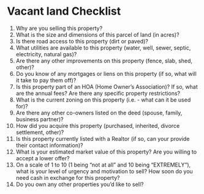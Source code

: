 # Vacant land Checklist
1. Why are you selling this property?
2. What is the size and dimensions of this parcel of land (in acres)?
3. Is there road access to this property (dirt or paved)?
4. What utilities are available to this property (water, well, sewer, septic, electricity, natural gas)?
5. Are there any other improvements on this property (fence, slab, shed, other)?
6. Do you know of any mortgages or liens on this property (if so, what will it take to pay them off)?
7. Is this property part of an HOA (Home Owner’s Association)? If so, what are the annual fees? Are there any specific property restrictions?
8. What is the current zoning on this property (i.e. - what can it be used for)?
9. Are there any other co-owners listed on the deed (spouse, family, business partner)?
10. How did you acquire this property (purchased, inherited, divorce settlement, other)?
11. Is this property currently listed with a Realtor (if so, can your provide their contact information)?
12. What is your estimated market value of this property? Are you willing to accept a lower offer?
13. On a scale of 1 to 10 (1 being “not at all” and 10 being “EXTREMELY”), what is your level of urgency and motivation to sell? How soon do you need cash in exchange for this property?
14. Do you own any other properties you’d like to sell?
